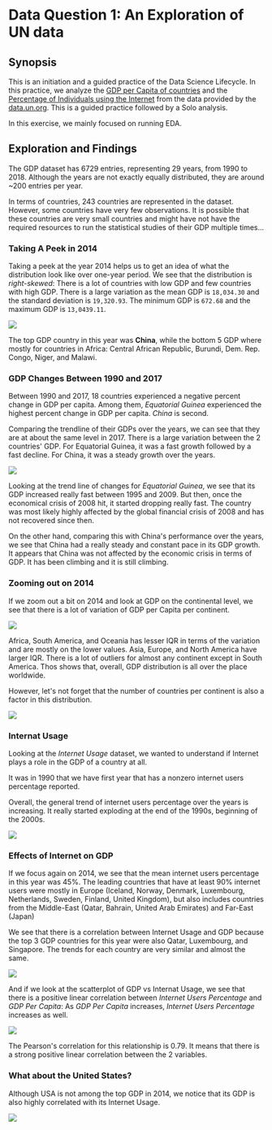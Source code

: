 # Data Question 1: An Exploration of UN data

## Synopsis

This is an initiation and a guided practice of the Data Science Lifecycle. In this practice, we analyze the [GDP per Capita of countries](http://data.un.org/Data.aspx?d=WDI&f=Indicator_Code%3aNY.GDP.PCAP.PP.KD) and the [Percentage of Individuals using the Internet](http://data.un.org/Data.aspx?d=ITU&f=ind1Code%3aI99H) from the data provided by the [data.un.org](http://data.un.org). This is a guided practice followed by a Solo analysis.

In this exercise, we mainly focused on running EDA.

## Exploration and Findings

The GDP dataset has 6729 entries, representing 29 years, from 1990 to 2018. Although the years are not exactly equally distributed, they are around ~200 entries per year.

In terms of countries, 243 countries are represented in the dataset. However, some countries have very few observations. It is possible that these countries are very small countries and might have not have the required resources to run the statistical studies of their GDP multiple times...

### Taking A Peek in 2014

Taking a peek at the year 2014 helps us to get an idea of what the distribution look like over one-year period. We see that the distribution is *right-skewed*: There is a lot of countries with low GDP and few countries with high GDP. There is a large variation as the mean GDP is `18,034.30` and the standard deviation is `19,320.93`. The minimum GDP is `672.68` and the maximum GDP is `13,0439.11`.

<img src="./screenshots/un-data-exploration/01-distribution-of-countries-gdp-per-capita-2014.png">

The top GDP country in this year was **China**, while the bottom 5 GDP where mostly for countries in Africa: Central African Republic, Burundi, Dem. Rep. Congo, Niger, and Malawi.

### GDP Changes Between 1990 and 2017

Between 1990 and 2017, 18 countries experienced a negative percent change in GDP per capita. Among them, *Equatorial Guinea* experienced the highest percent change in GDP per capita. *China* is second.

Comparing the trendline of their GDPs over the years, we can see that they are at about the same level in 2017. There is a large variation between the 2 countries' GDP. For Equatorial Guinea, it was a fast growth followed by a fast decline. For China, it was a steady growth over the years.

<img src="./screenshots/un-data-exploration/02-comparing-equatorial-guinea-and-china-gdp.png">

Looking at the trend line of changes for *Equatorial Guinea*, we see that its GDP increased really fast between 1995 and 2009. But then, once the economical crisis of 2008 hit, it started dropping really fast. The country was most likely highly affected by the global financial crisis of 2008 and has not recovered since then.

On the other hand, comparing this with China's performance over the years, we see that China had a really steady and constant pace in its GDP growth. It appears that China was not affected by the economic crisis in terms of GDP. It has been climbing and it is still climbing.

### Zooming out on 2014

If we zoom out a bit on 2014 and look at GDP on the continental level, we see that there is a lot of variation of GDP per Capita per continent.

<img src="./screenshots/un-data-exploration/03-continental-gdp-per-capita-in-2014.png">

Africa, South America, and Oceania has lesser IQR in terms of the variation and are mostly on the lower values. Asia, Europe, and North America have larger IQR. There is a lot of outliers for almost any continent except in South America. Thos shows that, overall, GDP distribution is all over the place worldwide.

However, let's not forget that the number of countries per continent is also a factor in this distribution.

<img src="./screenshots/un-data-exploration/04-count-of-countries-per-continent.png">

### Internat Usage

Looking at the *Internet Usage* dataset, we wanted to understand if Internet plays a role in the GDP of a country at all.

It was in 1990 that we have first year that has a nonzero internet users percentage reported. 

Overall, the general trend of internet users percentage over the years is increasing. It really started exploding at the end of the 1990s, beginning of the 2000s.

<img src="./screenshots/un-data-exploration/05-internet-users-percentage-over-the-years.png">

### Effects of Internet on GDP

If we focus again on 2014, we see that the mean internet users percentage in this year was 45%. The leading countries that have at least 90% internet users were mostly in Europe (Iceland, Norway, Denmark, Luxembourg, Netherlands, Sweden, Finland, United Kingdom), but also includes countries from the Middle-East (Qatar, Bahrain, United Arab Emirates) and Far-East (Japan)

We see that there is a correlation between Internet Usage and GDP because the top 3 GDP countries for this year were also Qatar, Luxembourg, and Singapore. The trends for each country are very similar and almost the same.

<img src="./screenshots/un-data-exploration/06-comparing-internet-users-trend-for-quatar-luxembourg-singapore.png">

And if we look at the scatterplot of GDP vs Internat Usage, we see that there is a positive linear correlation between *Internet Users Percentage* and *GDP Per Capita*: As *GDP Per Capita* increases, *Internet Users Percentage* increases as well.

<img src="./screenshots/un-data-exploration/07-internet-users-percentage-vs-gdp-per-capita-in-2014.png">

The Pearson's correlation for this relationship is 0.79. It means that there is a strong positive linear correlation between the 2 variables.

### What about the United States?

Although USA is not among the top GDP in 2014, we notice that its GDP is also highly correlated with its Internet Usage.

<img src="./screenshots/un-data-exploration/08-internet-usage-vs-gdp-in-usa.png">
